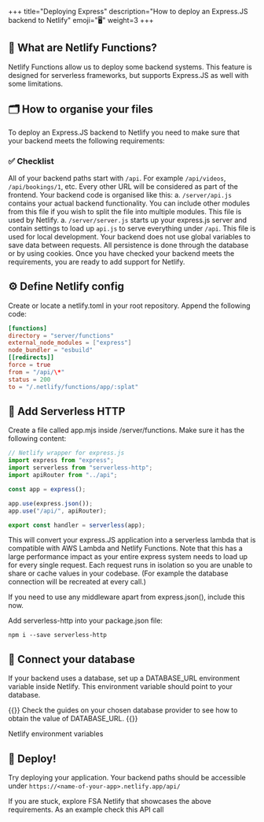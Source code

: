 +++
title="Deploying Express"
description="How to deploy an Express.JS backend to Netlify"
emoji="🖥️"
weight=3
+++

## 🔌 What are Netlify Functions?

Netlify Functions allow us to deploy some backend systems. This feature is designed for serverless frameworks, but supports Express.JS as well with some limitations.

## 🗂️ How to organise your files

To deploy an Express.JS backend to Netlify you need to make sure that your backend meets the following requirements:

### ✅ Checklist

All of your backend paths start with `/api`. For example `/api/videos`, `/api/bookings/1`, etc. Every other URL will be considered as part of the frontend.
Your backend code is organised like this:
a. `/server/api.js` contains your actual backend functionality. You can include other modules from this file if you wish to split the file into multiple modules. This file is used by Netlify.
a. `/server/server.js` starts up your express.js server and contain settings to load up `api.js` to serve everything under `/api`. This file is used for local development.
Your backend does not use global variables to save data between requests. All persistence is done through the database or by using cookies.
Once you have checked your backend meets the requirements, you are ready to add support for Netlify.

## ⚙️ Define Netlify config

Create or locate a netlify.toml in your root repository. Append the following code:

```toml
[functions]
directory = "server/functions"
external_node_modules = ["express"]
node_bundler = "esbuild"
[[redirects]]
force = true
from = "/api/\*"
status = 200
to = "/.netlify/functions/app/:splat"
```

## 🧰 Add Serverless HTTP

Create a file called app.mjs inside /server/functions. Make sure it has the following content:

```js
// Netlify wrapper for express.js
import express from "express";
import serverless from "serverless-http";
import apiRouter from "../api";

const app = express();

app.use(express.json());
app.use("/api/", apiRouter);

export const handler = serverless(app);
```

This will convert your express.JS application into a serverless lambda that is compatible with AWS Lambda and Netlify Functions. Note that this has a large performance impact as your entire express system needs to load up for every single request. Each request runs in isolation so you are unable to share or cache values in your codebase. (For example the database connection will be recreated at every call.)

If you need to use any middleware apart from express.json(), include this now.

Add serverless-http into your package.json file:

```terminal
npm i --save serverless-http
```

## 💾 Connect your database

If your backend uses a database, set up a DATABASE_URL environment variable inside Netlify. This environment variable should point to your database.

{{<note>}}
Check the guides on your chosen database provider to see how to obtain the value of DATABASE_URL.
{{</note>}}

Netlify environment variables

## 🚀 Deploy!

Try deploying your application. Your backend paths should be accessible under `https://<name-of-your-app>.netlify.app/api/`

If you are stuck, explore FSA Netlify that showcases the above requirements. As an example check this API call

